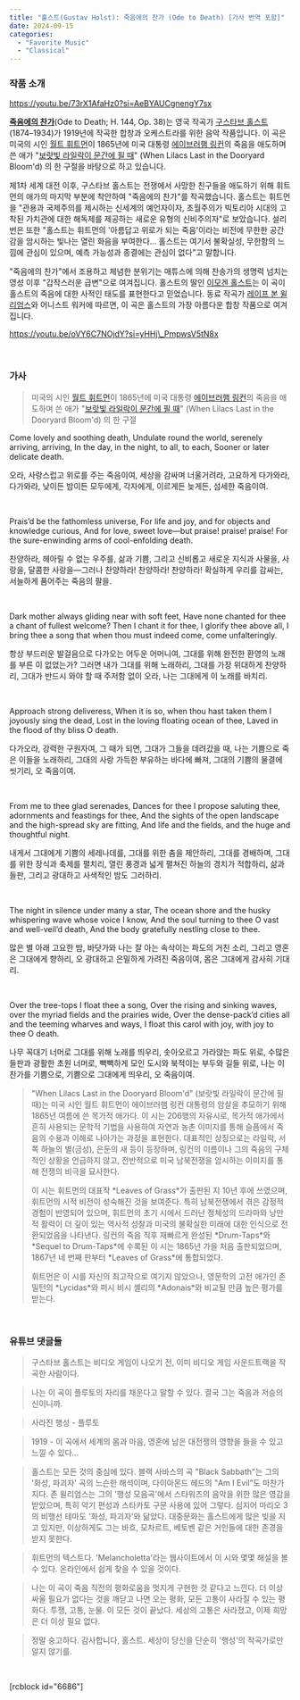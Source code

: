 ```yaml
---
title: "홀스트(Gustav Holst): 죽음에의 찬가 (Ode to Death) [가사 번역 포함]"
date: 2024-09-15
categories: 
  - "Favorite Music"
  - "Classical"
---
```


### **작품 소개**

https://youtu.be/73rX1AfaHz0?si=AeBYAUCgnengY7sx

**[죽음에의 찬가](https://en.m.wikipedia.org/wiki/Ode_to_Death)**(Ode to Death; H. 144, Op. 38)는 영국 작곡가 [구스타브 홀스트](https://ko.wikipedia.org/wiki/%EA%B5%AC%EC%8A%A4%ED%83%80%EB%B8%8C_%ED%99%80%EC%8A%A4%ED%8A%B8)(1874–1934)가 1919년에 작곡한 합창과 오케스트라를 위한 음악 작품입니다. 이 곡은 미국의 시인 [월트 휘트먼](https://ko.m.wikipedia.org/wiki/월트_휘트먼)이 1865년에 미국 대통령 [에이브러햄 링컨](https://ko.wikipedia.org/wiki/에이브러햄_링컨)의 죽음을 애도하며 쓴 애가 "[보랏빛 라일락이 문간에 필 때](https://en.m.wikipedia.org/wiki/When_Lilacs_Last_in_the_Dooryard_Bloom%27d)" (When Lilacs Last in the Dooryard Bloom'd) 의 한 구절을 바탕으로 하고 있습니다.

제1차 세계 대전 이후, 구스타브 홀스트는 전쟁에서 사망한 친구들을 애도하기 위해 휘트먼의 애가의 마지막 부분에 착안하여 "죽음에의 찬가"를 작곡했습니다. 홀스트는 휘트먼을 "관용과 국제주의를 제시하는 신세계의 예언자이자, 초월주의가 빅토리아 시대의 고착된 가치관에 대한 해독제를 제공하는 새로운 유형의 신비주의자"로 보았습니다. 설리번은 또한 "홀스트는 휘트먼의 '아름답고 위로가 되는 죽음'이라는 비전에 무한한 공간감을 암시하는 빛나는 열린 화음을 부여한다... 홀스트는 여기서 불확실성, 무한함의 느낌에 관심이 있으며, 예측 가능성과 종결에는 관심이 없다"고 말합니다.

"죽음에의 찬가"에서 조용하고 체념한 분위기는 매튜스에 의해 찬송가의 생명력 넘치는 영성 이후 "갑작스러운 급변"으로 여겨집니다. 홀스트의 딸인 [이모겐 홀스트](https://ko.m.wikipedia.org/wiki/%EC%9D%B4%EB%AA%A8%EA%B2%90_%ED%99%80%EC%8A%A4%ED%8A%B8)는 이 곡이 홀스트의 죽음에 대한 사적인 태도를 표현한다고 믿었습니다. 동료 작곡가 [레이프 본 윌리엄스](https://ko.wikipedia.org/wiki/%EB%9E%84%ED%94%84_%EB%B3%B8_%EC%9C%8C%EB%A6%AC%EC%97%84%EC%8A%A4)와 어니스트 워커에 따르면, 이 곡은 홀스트의 가장 아름다운 합창 작품으로 여겨집니다.

https://youtu.be/oVY6C7NOjdY?si=yHHj\_PmpwsV5tN8x

 

### **가사**

> 미국의 시인 [월트 휘트먼](https://ko.m.wikipedia.org/wiki/월트_휘트먼)이 1865년에 미국 대통령 [에이브러햄 링컨](https://ko.wikipedia.org/wiki/에이브러햄_링컨)의 죽음을 애도하며 쓴 애가 "[보랏빛 라일락이 문간에 필 때](https://en.m.wikipedia.org/wiki/When_Lilacs_Last_in_the_Dooryard_Bloom%27d)" (When Lilacs Last in the Dooryard Bloom'd) 의 한 구절

Come lovely and soothing death, Undulate round the world, serenely arriving, arriving, In the day, in the night, to all, to each, Sooner or later delicate death.

오라, 사랑스럽고 위로를 주는 죽음이여, 세상을 감싸며 너울거려라, 고요하게 다가와라, 다가와라, 낮이든 밤이든 모두에게, 각자에게, 이르게든 늦게든, 섬세한 죽음이여.

 

Prais’d be the fathomless universe, For life and joy, and for objects and knowledge curious, And for love, sweet love—but praise! praise! praise! For the sure-enwinding arms of cool-enfolding death.

찬양하라, 헤아릴 수 없는 우주를, 삶과 기쁨, 그리고 신비롭고 새로운 지식과 사물을, 사랑을, 달콤한 사랑을—그러나 찬양하라! 찬양하라! 찬양하라! 확실하게 우리를 감싸는, 서늘하게 품어주는 죽음의 팔을.

 

Dark mother always gliding near with soft feet, Have none chanted for thee a chant of fullest welcome? Then I chant it for thee, I glorify thee above all, I bring thee a song that when thou must indeed come, come unfalteringly.

항상 부드러운 발걸음으로 다가오는 어두운 어머니여, 그대를 위해 완전한 환영의 노래를 부른 이 없었는가? 그러면 내가 그대를 위해 노래하리, 그대를 가장 위대하게 찬양하리, 그대가 반드시 와야 할 때 주저함 없이 오라, 나는 그대에게 이 노래를 바치리.

 

Approach strong deliveress, When it is so, when thou hast taken them I joyously sing the dead, Lost in the loving floating ocean of thee, Laved in the flood of thy bliss O death.

다가오라, 강력한 구원자여, 그 때가 되면, 그대가 그들을 데려갔을 때, 나는 기쁨으로 죽은 이들을 노래하리, 그대의 사랑 가득한 부유하는 바다에 빠져, 그대의 기쁨의 물결에 씻기리, 오 죽음이여.

 

From me to thee glad serenades, Dances for thee I propose saluting thee, adornments and feastings for thee, And the sights of the open landscape and the high-spread sky are fitting, And life and the fields, and the huge and thoughtful night.

내게서 그대에게 기쁨의 세레나데를, 그대를 위한 춤을 제안하리, 그대를 경배하며, 그대를 위한 장식과 축제를 펼치리, 열린 풍경과 넓게 펼쳐진 하늘의 경치가 적합하리, 삶과 들판, 그리고 광대하고 사색적인 밤도 그러하리.

 

The night in silence under many a star, The ocean shore and the husky whispering wave whose voice I know, And the soul turning to thee O vast and well-veil’d death, And the body gratefully nestling close to thee.

많은 별 아래 고요한 밤, 바닷가와 나는 잘 아는 속삭이는 파도의 거친 소리, 그리고 영혼은 그대에게 향하리, 오 광대하고 은밀하게 가려진 죽음이여, 몸은 그대에게 감사히 기대리.

 

Over the tree-tops I float thee a song, Over the rising and sinking waves, over the myriad fields and the prairies wide, Over the dense-pack’d cities all and the teeming wharves and ways, I float this carol with joy, with joy to thee O death.

나무 꼭대기 너머로 그대를 위해 노래를 띄우리, 솟아오르고 가라앉는 파도 위로, 수많은 들판과 광활한 초원 너머로, 빽빽하게 모인 도시와 북적이는 부두와 길들 위로, 나는 이 찬가를 기쁨으로, 기쁨으로 그대에게 띄우리, 오 죽음이여.

> "When Lilacs Last in the Dooryard Bloom'd" (보랏빛 라일락이 문간에 필 때)는 미국 시인 월트 휘트먼이 에이브러햄 링컨 대통령의 암살을 추모하기 위해 1865년 여름에 쓴 목가적 애가다. 이 시는 206행의 자유시로, 목가적 애가에서 흔히 사용되는 문학적 기법을 사용하여 자연과 농촌 이미지를 통해 슬픔에서 죽음의 수용과 이해로 나아가는 과정을 표현한다. 대표적인 상징으로는 라일락, 서쪽 하늘의 별(금성), 은둔의 새 등이 등장하며, 링컨의 이름이나 그의 죽음의 구체적인 상황을 언급하지 않고, 전반적으로 미국 남북전쟁을 암시하는 이미지를 통해 전쟁의 비극을 묘사한다.
> 
> 이 시는 휘트먼의 대표작 \*Leaves of Grass\*가 출판된 지 10년 후에 쓰였으며, 휘트먼의 시적 비전이 성숙해진 것을 보여준다. 특히 남북전쟁에서 겪은 감정적 경험이 반영되어 있으며, 휘트먼의 초기 시에서 드러난 정체성의 드라마와 낭만적 활력이 더 깊이 있는 역사적 성찰과 미국의 불확실한 미래에 대한 인식으로 전환되었음을 나타낸다. 링컨의 죽음 직후 재빠르게 완성된 \*Drum-Taps\*와 \*Sequel to Drum-Taps\*에 수록된 이 시는 1865년 가을 처음 출판되었으며, 1867년 네 번째 판부터 \*Leaves of Grass\*에 통합되었다.
> 
> 휘트먼은 이 시를 자신의 최고작으로 여기지 않았으나, 영문학의 고전 애가인 존 밀턴의 \*Lycidas\*와 퍼시 비시 셸리의 \*Adonais\*와 비교될 만큼 높은 평가를 받는다.

 

### **유튜브 댓글들**

> 구스타브 홀스트는 비디오 게임이 나오기 전, 이미 비디오 게임 사운드트랙을 작곡한 사람이다.

> 나는 이 곡이 플루토의 자리를 채운다고 말할 수 있다. 결국 그는 죽음과 저승의 신이니까.

> 사라진 행성 - 플루토

> 1919 - 이 곡에서 세계의 몸과 마음, 영혼에 남은 대전쟁의 영향을 들을 수 있고 느낄 수 있다...

> 홀스트는 모든 것의 중심에 있다. 블랙 사바스의 곡 "Black Sabbath"는 그의 '화성, 파괴자' 곡의 느슨한 해석이며, 다이아몬드 헤드의 "Am I Evil"도 마찬가지다. 존 윌리엄스는 그의 '행성 모음곡'에서 스타워즈의 음악을 위한 많은 영감을 받았으며, 특히 악기 편성과 스타카토 구문 사용에 있어 그렇다. 심지어 마리오 3의 비행선 테마도 '화성, 파괴자'와 닮았다. 대중문화는 홀스트에게 많은 빚을 지고 있지만, 이상하게도 그는 바흐, 모차르트, 베토벤 같은 거인들에 대한 존경을 받지 못한다.

> 휘트먼의 텍스트다. 'Melancholetta'라는 웹사이트에서 이 시와 몇몇 해설을 볼 수 있다. 온라인에서 쉽게 찾을 수 있을 것이다.

> 나는 이 곡이 죽음 직전의 평화로움을 멋지게 구현한 것 같다고 느낀다. 더 이상 싸울 필요가 없다는 것을 깨닫고 나면 오는 평화, 모든 고통이 사라질 수 있는 평화다. 투쟁, 고통, 눈물. 이 모든 것이 끝났다. 세상의 고통은 사라졌고, 이제 희망은 더 이상 필요 없다.

> 정말 숭고하다. 감사합니다, 홀스트. 세상이 당신을 단순히 '행성'의 작곡가로만 알지 않기를.

 

\[rcblock id="6686"\]

